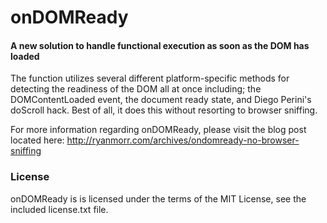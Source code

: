 onDOMReady
=====

#### A new solution to handle functional execution as soon as the DOM has loaded ####

The function utilizes several different platform-specific methods for detecting the readiness of the DOM all at once including; the DOMContentLoaded event, the document ready state, and Diego Perini's doScroll hack. Best of all, it does this without resorting to browser sniffing.

For more information regarding onDOMReady, please visit the blog post located here:
<http://ryanmorr.com/archives/ondomready-no-browser-sniffing>

### License ###

onDOMReady is is licensed under the terms of the MIT License, see the included license.txt file.